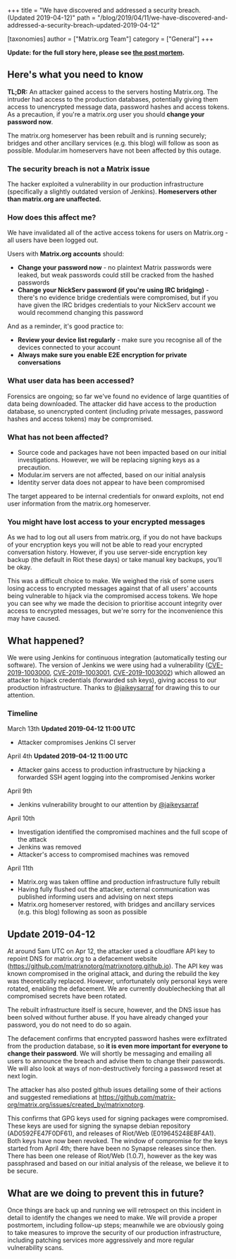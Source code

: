 +++
title = "We have discovered and addressed a security breach. (Updated 2019-04-12)"
path = "/blog/2019/04/11/we-have-discovered-and-addressed-a-security-breach-updated-2019-04-12"

[taxonomies]
author = ["Matrix.org Team"]
category = ["General"]
+++

<b>Update: for the full story here, please see <a href="https://matrix.org/blog/2019/05/08/post-mortem-and-remediations-for-apr-11-security-incident">the post mortem</a>.</b>
<br/>

## Here's what you need to know

<strong>TL;DR:</strong> An attacker gained access to the servers hosting Matrix.org. The intruder had access to the production databases, potentially giving them access to unencrypted message data, password hashes and access tokens. As a precaution, if you're a matrix.org user you should <strong>change your password now</strong>.

The matrix.org homeserver has been rebuilt and is running securely; bridges and other ancillary services (e.g. this blog) will follow as soon as possible. Modular.im homeservers have not been affected by this outage.

### The security breach is not a Matrix issue

The hacker exploited a vulnerability in our production infrastructure (specifically a slightly outdated version of Jenkins). <strong>Homeservers other than matrix.org are unaffected.</strong>

### How does this affect me?

We have invalidated all of the active access tokens for users on Matrix.org - all users have been logged out.

Users with <strong>Matrix.org accounts</strong> should:

<ul>
<li><strong>Change your password now</strong> - no plaintext Matrix passwords were leaked, but weak passwords could still be cracked from the hashed passwords</li>
<li><strong>Change your NickServ password (if you're using IRC bridging)</strong> - there's no evidence bridge credentials were compromised, but if you have given the IRC bridges credentials to your NickServ account we would recommend changing this password</li>
</ul>

And as a reminder, it's good practice to:

<ul>
<li><strong>Review your device list regularly</strong> - make sure you recognise all of the devices connected to your account</li>
<li><strong>Always make sure you enable E2E encryption for private conversations</strong></li>
</ul>

### What user data has been accessed?

Forensics are ongoing; so far we've found no evidence of large quantities of data being downloaded. The attacker did have access to the production database, so unencrypted content (including private messages, password hashes and access tokens) may be compromised.

### What has not been affected?

<ul>
<li>Source code and packages have not been impacted based on our initial investigations.  However, we will be replacing signing keys as a precaution.</li>
<li>Modular.im servers are not affected, based on our initial analysis</li>
<li>Identity server data does not appear to have been compromised</li>
</ul>

The target appeared to be internal credentials for onward exploits, not end user information from the matrix.org homeserver.

### You might have lost access to your encrypted messages

As we had to log out all users from matrix.org, if you do not have backups of your encryption keys you will not be able to read your encrypted conversation history.  However, if you use server-side encryption key backup (the default in Riot these days) or take manual key backups, you’ll be okay.

This was a difficult choice to make. We weighed the risk of some users losing access to encrypted messages against that of all users' accounts being vulnerable to hijack via the compromised access tokens. We hope you can see why we made the decision to prioritise account integrity over access to encrypted messages, but we're sorry for the inconvenience this may have caused.

## What happened?

We were using Jenkins for continuous integration (automatically testing our software). The version of Jenkins we were using had a vulnerability (<a href="https://nvd.nist.gov/vuln/detail/CVE-2019-1003000">CVE-2019-1003000</a>, <a href="https://nvd.nist.gov/vuln/detail/CVE-2019-1003001">CVE-2019-1003001</a>, <a href="https://nvd.nist.gov/vuln/detail/CVE-2019-1003002">CVE-2019-1003002</a>) which allowed an attacker to hijack credentials (forwarded ssh keys), giving access to our production infrastructure. Thanks to <a href="https://twitter.com/jaikeysarraf">@jaikeysarraf</a> for drawing this to our attention.

### Timeline

March 13th <b>Updated 2019-04-12 11:00 UTC</b>
<ul>
<li>Attacker compromises Jenkins CI server</li>
</ul>

April 4th <b>Updated 2019-04-12 11:00 UTC</b>
<ul>
<li>Attacker gains access to production infrastructure by hijacking a forwarded SSH agent logging into the compromised Jenkins worker</li>
</ul>

April 9th

<ul>
<li>Jenkins vulnerability brought to our attention by <a href="https://twitter.com/jaikeysarraf">@jaikeysarraf</a></li>
</ul>

April 10th

<ul>
<li>Investigation identified the compromised machines and the full scope of the attack</li>
<li>Jenkins was removed</li>
<li>Attacker's access to compromised machines was removed</li>
</ul>

April 11th

<ul>
<li>Matrix.org was taken offline and production infrastructure fully rebuilt</li>
<li>Having fully flushed out the attacker, external communication was published informing users and advising on next steps</li>
<li>Matrix.org homeserver restored, with bridges and ancillary services (e.g. this blog) following as soon as possible</li>
</ul>

## Update 2019-04-12

At around 5am UTC on Apr 12, the attacker used a cloudflare API key to repoint DNS for matrix.org to a defacement website (<https://github.com/matrixnotorg/matrixnotorg.github.io>).
The API key was known compromised in the original attack, and during the rebuild the key was theoretically replaced.  However, unfortunately
only personal keys were rotated, enabling the defacement.  We are currently doublechecking that all compromised secrets have been rotated.

The rebuilt infrastructure itself is secure, however, and the DNS issue has been solved without further abuse.
If you have already changed your password, you do not need to do so again.

The defacement confirms that encrypted password hashes were exfiltrated from the production database, so <b>it is even more important
for everyone to change their password</b>.  We will shortly be messaging and emailing all users to announce the breach and advise them
to change their passwords.  We will also look at ways of non-destructively forcing a password reset at next login.

The attacker has also posted github issues detailing some of their actions and suggested remediations at
<https://github.com/matrix-org/matrix.org/issues/created_by/matrixnotorg>.

This confirms that GPG keys used for signing packages were compromised.  These keys are used for signing
the synapse debian repository (AD0592FE47F0DF61), and releases of Riot/Web (E019645248E8F4A1).
Both keys have now been revoked.  The window of compromise for the keys started from April 4th; there have
been no Synapse releases since then.  There has been one release of Riot/Web (1.0.7), however as the key
was passphrased and based on our initial analysis of the release, we believe it to be secure.

## What are we doing to prevent this in future?

Once things are back up and running we will retrospect on this incident in detail to identify the changes we need to make. We will provide a proper postmortem, including follow-up steps; meanwhile we are obviously going to take measures to improve the security of our production infrastructure, including patching services more aggressively and more regular vulnerability scans.
